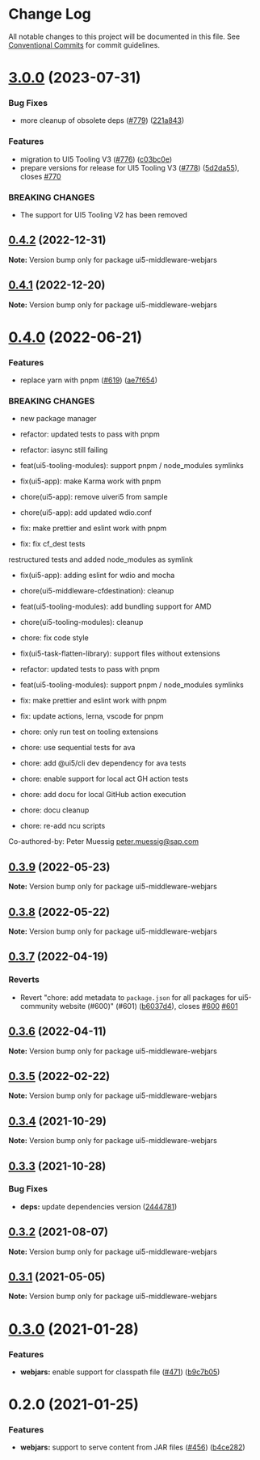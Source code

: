 # Change Log

All notable changes to this project will be documented in this file.
See [Conventional Commits](https://conventionalcommits.org) for commit guidelines.

# [3.0.0](https://github.com/ui5-community/ui5-ecosystem-showcase/compare/ui5-middleware-webjars@0.4.2...ui5-middleware-webjars@3.0.0) (2023-07-31)


### Bug Fixes

* more cleanup of obsolete deps ([#779](https://github.com/ui5-community/ui5-ecosystem-showcase/issues/779)) ([221a843](https://github.com/ui5-community/ui5-ecosystem-showcase/commit/221a843ed1693f8db4233c5c6ea03ce368374046))


### Features

* migration to UI5 Tooling V3 ([#776](https://github.com/ui5-community/ui5-ecosystem-showcase/issues/776)) ([c03bc0e](https://github.com/ui5-community/ui5-ecosystem-showcase/commit/c03bc0e8a8d0b55d38510164c885022e11b597e6))
* prepare versions for release for UI5 Tooling V3 ([#778](https://github.com/ui5-community/ui5-ecosystem-showcase/issues/778)) ([5d2da55](https://github.com/ui5-community/ui5-ecosystem-showcase/commit/5d2da55e77513e026377aca799c413560c651f56)), closes [#770](https://github.com/ui5-community/ui5-ecosystem-showcase/issues/770)


### BREAKING CHANGES

* The support for UI5 Tooling V2 has been removed





## [0.4.2](https://github.com/ui5-community/ui5-ecosystem-showcase/compare/ui5-middleware-webjars@0.4.1...ui5-middleware-webjars@0.4.2) (2022-12-31)

**Note:** Version bump only for package ui5-middleware-webjars

## [0.4.1](https://github.com/ui5-community/ui5-ecosystem-showcase/compare/ui5-middleware-webjars@0.4.0...ui5-middleware-webjars@0.4.1) (2022-12-20)

**Note:** Version bump only for package ui5-middleware-webjars

# [0.4.0](https://github.com/ui5-community/ui5-ecosystem-showcase/compare/ui5-middleware-webjars@0.3.9...ui5-middleware-webjars@0.4.0) (2022-06-21)

### Features

- replace yarn with pnpm ([#619](https://github.com/ui5-community/ui5-ecosystem-showcase/issues/619)) ([ae7f654](https://github.com/ui5-community/ui5-ecosystem-showcase/commit/ae7f6544f010d4b97c8a4db28ea89d01389b5fb5))

### BREAKING CHANGES

- new package manager

- refactor: updated tests to pass with pnpm

- refactor: iasync still failing

- feat(ui5-tooling-modules): support pnpm / node_modules symlinks

- fix(ui5-app): make Karma work with pnpm

- chore(ui5-app): remove uiveri5 from sample

- chore(ui5-app): add updated wdio.conf

- fix: make prettier and eslint work with pnpm

- fix: fix cf_dest tests

restructured tests and added node_modules as symlink

- fix(ui5-app): adding eslint for wdio and mocha

- chore(ui5-middleware-cfdestination): cleanup

- feat(ui5-tooling-modules): add bundling support for AMD

- chore(ui5-tooling-modules): cleanup

- chore: fix code style

- fix(ui5-task-flatten-library): support files without extensions

- refactor: updated tests to pass with pnpm

- feat(ui5-tooling-modules): support pnpm / node_modules symlinks

- fix: make prettier and eslint work with pnpm

- fix: update actions, lerna, vscode for pnpm

- chore: only run test on tooling extensions

- chore: use sequential tests for ava

- chore: add @ui5/cli dev dependency for ava tests

- chore: enable support for local act GH action tests

- chore: add docu for local GitHub action execution

- chore: docu cleanup

- chore: re-add ncu scripts

Co-authored-by: Peter Muessig <peter.muessig@sap.com>

## [0.3.9](https://github.com/ui5-community/ui5-ecosystem-showcase/compare/ui5-middleware-webjars@0.3.8...ui5-middleware-webjars@0.3.9) (2022-05-23)

**Note:** Version bump only for package ui5-middleware-webjars

## [0.3.8](https://github.com/ui5-community/ui5-ecosystem-showcase/compare/ui5-middleware-webjars@0.3.7...ui5-middleware-webjars@0.3.8) (2022-05-22)

**Note:** Version bump only for package ui5-middleware-webjars

## [0.3.7](https://github.com/ui5-community/ui5-ecosystem-showcase/compare/ui5-middleware-webjars@0.3.6...ui5-middleware-webjars@0.3.7) (2022-04-19)

### Reverts

- Revert "chore: add metadata to `package.json` for all packages for ui5-community website (#600)" (#601) ([b6037d4](https://github.com/ui5-community/ui5-ecosystem-showcase/commit/b6037d4d397275ad2d83e7f18415c45a878c76bf)), closes [#600](https://github.com/ui5-community/ui5-ecosystem-showcase/issues/600) [#601](https://github.com/ui5-community/ui5-ecosystem-showcase/issues/601)

## [0.3.6](https://github.com/ui5-community/ui5-ecosystem-showcase/compare/ui5-middleware-webjars@0.3.5...ui5-middleware-webjars@0.3.6) (2022-04-11)

**Note:** Version bump only for package ui5-middleware-webjars

## [0.3.5](https://github.com/ui5-community/ui5-ecosystem-showcase/compare/ui5-middleware-webjars@0.3.4...ui5-middleware-webjars@0.3.5) (2022-02-22)

**Note:** Version bump only for package ui5-middleware-webjars

## [0.3.4](https://github.com/ui5-community/ui5-ecosystem-showcase/compare/ui5-middleware-webjars@0.3.3...ui5-middleware-webjars@0.3.4) (2021-10-29)

**Note:** Version bump only for package ui5-middleware-webjars

## [0.3.3](https://github.com/ui5-community/ui5-ecosystem-showcase/compare/ui5-middleware-webjars@0.3.2...ui5-middleware-webjars@0.3.3) (2021-10-28)

### Bug Fixes

- **deps:** update dependencies version ([2444781](https://github.com/ui5-community/ui5-ecosystem-showcase/commit/2444781b4b2b7215b8e891dfe65c42167a668f66))

## [0.3.2](https://github.com/ui5-community/ui5-ecosystem-showcase/compare/ui5-middleware-webjars@0.3.1...ui5-middleware-webjars@0.3.2) (2021-08-07)

**Note:** Version bump only for package ui5-middleware-webjars

## [0.3.1](https://github.com/ui5-community/ui5-ecosystem-showcase/compare/ui5-middleware-webjars@0.3.0...ui5-middleware-webjars@0.3.1) (2021-05-05)

**Note:** Version bump only for package ui5-middleware-webjars

# [0.3.0](https://github.com/petermuessig/ui5-ecosystem-showcase/compare/ui5-middleware-webjars@0.2.0...ui5-middleware-webjars@0.3.0) (2021-01-28)

### Features

- **webjars:** enable support for classpath file ([#471](https://github.com/petermuessig/ui5-ecosystem-showcase/issues/471)) ([b9c7b05](https://github.com/petermuessig/ui5-ecosystem-showcase/commit/b9c7b0591dedc58a92786d7e537d4cf752665ec7))

# 0.2.0 (2021-01-25)

### Features

- **webjars:** support to serve content from JAR files ([#456](https://github.com/petermuessig/ui5-ecosystem-showcase/issues/456)) ([b4ce282](https://github.com/petermuessig/ui5-ecosystem-showcase/commit/b4ce282dde94b230175c02539c3e3c2d0487d478))
